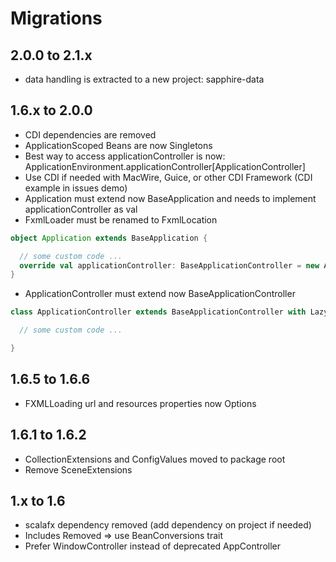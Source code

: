 # Migrations

## 2.0.0 to 2.1.x
* data handling is extracted to a new project: sapphire-data

## 1.6.x to 2.0.0
* CDI dependencies are removed
* ApplicationScoped Beans are now Singletons
* Best way to access applicationController is now: ApplicationEnvironment.applicationController[ApplicationController]
* Use CDI if needed with MacWire, Guice, or other CDI Framework (CDI example in issues demo)
* Application must extend now BaseApplication and needs to implement applicationController as val
* FxmlLoader must be renamed to FxmlLocation

```scala
object Application extends BaseApplication {

  // some custom code ...
  override val applicationController: BaseApplicationController = new ApplicationController
}
```

* ApplicationController must extend now BaseApplicationController

```scala
class ApplicationController extends BaseApplicationController with LazyLogging {

  // some custom code ...

}
```

## 1.6.5 to 1.6.6
* FXMLLoading url and resources properties now Options

## 1.6.1 to 1.6.2
* CollectionExtensions and ConfigValues moved to package root
* Remove SceneExtensions

## 1.x to 1.6
* scalafx dependency removed (add dependency on project if needed)
* Includes Removed => use BeanConversions trait
* Prefer WindowController instead of deprecated AppController

